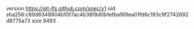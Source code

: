 version https://git-lfs.github.com/spec/v1
oid sha256:c69d6348904bf0f7ac4b38f8d0b1efba169ea01fd6c193c9f2742692d8775a73
size 9493
